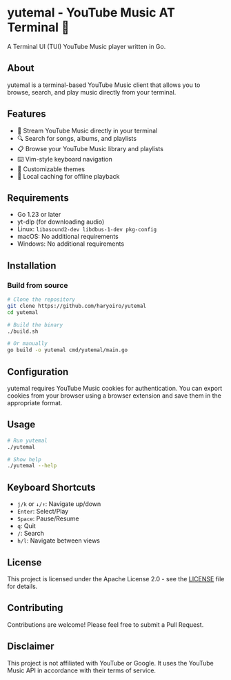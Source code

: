 # yutemal - YouTube Music AT Terminal 🎵

A Terminal UI (TUI) YouTube Music player written in Go.

## About

yutemal is a terminal-based YouTube Music client that allows you to browse, search, and play music directly from your terminal.

## Features

- 🎵 Stream YouTube Music directly in your terminal
- 🔍 Search for songs, albums, and playlists
- 📋 Browse your YouTube Music library and playlists
- ⌨️ Vim-style keyboard navigation
- 🎨 Customizable themes
- 💾 Local caching for offline playback

## Requirements

- Go 1.23 or later
- yt-dlp (for downloading audio)
- Linux: `libasound2-dev libdbus-1-dev pkg-config`
- macOS: No additional requirements
- Windows: No additional requirements

## Installation

### Build from source

```bash
# Clone the repository
git clone https://github.com/haryoiro/yutemal
cd yutemal

# Build the binary
./build.sh

# Or manually
go build -o yutemal cmd/yutemal/main.go
```

## Configuration

yutemal requires YouTube Music cookies for authentication. You can export cookies from your browser using a browser extension and save them in the appropriate format.

## Usage

```bash
# Run yutemal
./yutemal

# Show help
./yutemal --help
```

## Keyboard Shortcuts

- `j/k` or `↓/↑`: Navigate up/down
- `Enter`: Select/Play
- `Space`: Pause/Resume
- `q`: Quit
- `/`: Search
- `h/l`: Navigate between views



## License

This project is licensed under the Apache License 2.0 - see the [LICENSE](LICENSE) file for details.

## Contributing

Contributions are welcome! Please feel free to submit a Pull Request.

## Disclaimer

This project is not affiliated with YouTube or Google. It uses the YouTube Music API in accordance with their terms of service.
